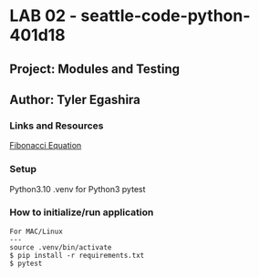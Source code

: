 # LAB 02 - seattle-code-python-401d18

## Project: Modules and Testing

## Author: Tyler Egashira

### Links and Resources

[Fibonacci Equation](https://en.wikipedia.org/wiki/Fibonacci_number)

### Setup

Python3.10
.venv for Python3
pytest

### How to initialize/run application

    For MAC/Linux
    ---
    source .venv/bin/activate
    $ pip install -r requirements.txt
    $ pytest
    
